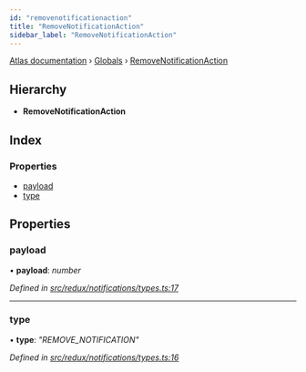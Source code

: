 ```yaml
---
id: "removenotificationaction"
title: "RemoveNotificationAction"
sidebar_label: "RemoveNotificationAction"
---
```


[Atlas documentation](../index.md) › [Globals](../globals.md) › [RemoveNotificationAction](removenotificationaction.md)

## Hierarchy

* **RemoveNotificationAction**

## Index

### Properties

* [payload](removenotificationaction.md#payload)
* [type](removenotificationaction.md#type)

## Properties

###  payload

• **payload**: *number*

*Defined in [src/redux/notifications/types.ts:17](https://github.com/chronark/atlas/blob/157126a/src/redux/notifications/types.ts#L17)*

___

###  type

• **type**: *"REMOVE_NOTIFICATION"*

*Defined in [src/redux/notifications/types.ts:16](https://github.com/chronark/atlas/blob/157126a/src/redux/notifications/types.ts#L16)*
